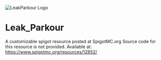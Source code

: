 ![LeakParkour Logo](https://i.imgur.com/mLhpaa1.png)

# Leak_Parkour
A customizable spigot resource posted at SpigotMC.org
Source code for this resource is not provided. Available at: https://www.spigotmc.org/resources/12852/

